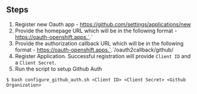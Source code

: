 ## Steps
1. Register new Oauth app - https://github.com/settings/applications/new
2. Provide the homepage URL which will be in the following format -   https://oauth-openshift.apps.`<cluster-name>.<cluster-domain>`
3. Provide the authorization callback URL which will be in the following format - https://oauth-openshift.apps.`<cluster-name>.<cluster-domain>`/oauth2callback/github/
4. Register Application. Successful registration will provide `Client ID` and a `Client Secret`.
5. Run the script to setup Github Auth
```
$ bash configure_github_auth.sh <Client ID> <Client Secret> <Github Organization>
```
